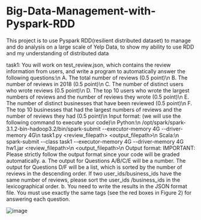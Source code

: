 # Big-Data-Management-with-Pyspark-RDD
This project is to use Pyspark RDD(resilient distributed dataset) to manage and do analysis on a large scale of Yelp Data, to show my ability to use RDD and my understanding of distributed data

task1: 
You will work on test_review.json, which contains the review information from users, and write a
program to automatically answer the following questions:\n
A. The total number of reviews (0.5 point)\n
B. The number of reviews in 2018 (0.5 point)\n
C. The number of distinct users who wrote reviews (0.5 point)\n
D. The top 10 users who wrote the largest numbers of reviews and the number of reviews they wrote
(0.5 point)\n
E. The number of distinct businesses that have been reviewed (0.5 point)\n
F. The top 10 businesses that had the largest numbers of reviews and the number of reviews they had
(0.5 point)\n
Input format: (we will use the following command to execute your code)\n
Python:\n
/opt/spark/spark-3.1.2-bin-hadoop3.2/bin/spark-submit --executor-memory 4G --driver-memory 4G\n
task1.py <review_filepath> <output_filepath>\n
Scala:\n
spark-submit --class task1 --executor-memory 4G --driver-memory 4G hw1.jar <review_filepath>\n
<output_filepath>\n
Output format:
IMPORTANT: Please strictly follow the output format since your code will be graded automatically.
a. The output for Questions A/B/C/E will be a number. The output for Questions D/F will be a list, which
is sorted by the number of reviews in the descending order. If two user_ids/business_ids have the same
number of reviews, please sort the user_ids /business_ids in the lexicographical order.
b. You need to write the results in the JSON format file. You must use exactly the same tags (see the red
boxes in Figure 2) for answering each question.

![image](https://user-images.githubusercontent.com/43727688/222016738-a56114a1-d85e-45ec-857e-65c9a88643fd.png)




